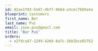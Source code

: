 ```yaml
---
id: 92ae1f93-5e87-4bff-966d-a3cec7689a4a
blueprint: customers
first_name: Bor
last_name: Puš
email: joze.pus@gmail.com
title: 'Bor Puš'
orders:
  - e2fdca87-1249-4269-8a7c-3bb2bce85752
---
```

